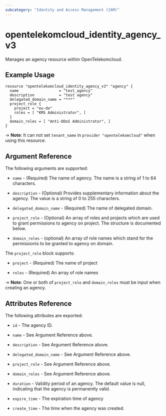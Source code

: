 ```yaml
---
subcategory: "Identity and Access Management (IAM)"
---
```


# opentelekomcloud_identity_agency_v3

Manages an agency resource within OpenTelekomcloud.

## Example Usage

```hcl
resource "opentelekomcloud_identity_agency_v3" "agency" {
  name                  = "test_agency"
  description           = "test agency"
  delegated_domain_name = "***"
  project_role {
    project = "eu-de"
    roles = [ "KMS Administrator", ]
  }
  domain_roles = [ "Anti-DDoS Administrator", ]
}
```

-> **Note**: It can not set `tenant_name` in `provider "opentelekomcloud"` when using this resource.

## Argument Reference

The following arguments are supported:

* `name` - (Required) The name of agency. The name is a string of 1 to 64
  characters.

* `description` - (Optional) Provides supplementary information about the
  agency. The value is a string of 0 to 255 characters.

* `delegated_domain_name` - (Required) The name of delegated domain.

* `project_role` - (Optional) An array of roles and projects which are used to
  grant permissions to agency on project. The structure is documented below.

* `domain_roles` - (optional) An array of role names which stand for the
  permissionis to be granted to agency on domain.

The `project_role` block supports:

* `project` - (Required) The name of project

* `roles` - (Required) An array of role names

-> **Note**: One or both of `project_role` and `domain_roles` must be input when creating an agency.

## Attributes Reference

The following attributes are exported:

* `id` - The agency ID.

* `name` - See Argument Reference above.

* `description` - See Argument Reference above.

* `delegated_domain_name` - See Argument Reference above.

* `project_role` - See Argument Reference above.

* `domain_roles` - See Argument Reference above.

* `duration` - Validity period of an agency. The default value is null,
  indicating that the agency is permanently valid.

* `expire_time` - The expiration time of agency

* `create_time` - The time when the agency was created.
